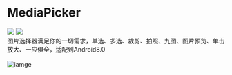 # MediaPicker 
[![](https://img.shields.io/badge/platform-android-orange.svg)](https://github.com/hacknife/MediaPicker) [![](https://img.shields.io/badge/version-1.3.0--alpha1-brightgreen.svg)](https://github.com/hacknife/MediaPicker)<br/>
图片选择器满足你的一切需求，单选、多选、裁剪、拍照、九图、图片预览、单击放大、一应俱全，适配到Android8.0
<br/><br/>
![iamge](https://github.com/hacknife/ImagePicker/blob/master/screenshot.gif)
